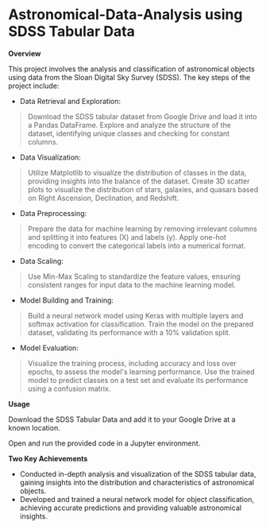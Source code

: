# Astronomical-Data-Analysis using SDSS Tabular Data 

**Overview**

This project involves the analysis and classification of astronomical objects using data from the Sloan Digital Sky Survey (SDSS). The key steps of the project include:

- Data Retrieval and Exploration:

> Download the SDSS tabular dataset from Google Drive and load it into a Pandas DataFrame.
> Explore and analyze the structure of the dataset, identifying unique classes and checking for constant columns.

- Data Visualization:

> Utilize Matplotlib to visualize the distribution of classes in the data, providing insights into the balance of the dataset.
> Create 3D scatter plots to visualize the distribution of stars, galaxies, and quasars based on Right Ascension, Declination, and Redshift.

- Data Preprocessing:

> Prepare the data for machine learning by removing irrelevant columns and splitting it into features (X) and labels (y).
> Apply one-hot encoding to convert the categorical labels into a numerical format.

- Data Scaling:

> Use Min-Max Scaling to standardize the feature values, ensuring consistent ranges for input data to the machine learning model.

- Model Building and Training:

> Build a neural network model using Keras with multiple layers and softmax activation for classification.
> Train the model on the prepared dataset, validating its performance with a 10% validation split.

- Model Evaluation:

> Visualize the training process, including accuracy and loss over epochs, to assess the model's learning performance.
> Use the trained model to predict classes on a test set and evaluate its performance using a confusion matrix.


**Usage**

Download the SDSS Tabular Data and add it to your Google Drive at a known location.

Open and run the provided code in a Jupyter environment.


**Two Key Achievements**

- Conducted in-depth analysis and visualization of the SDSS tabular data, gaining insights into the distribution and characteristics of astronomical objects.
- Developed and trained a neural network model for object classification, achieving accurate predictions and providing valuable astronomical insights.
